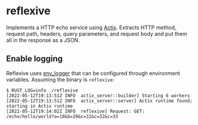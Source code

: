 # reflexive

Implements a HTTP echo service using [Actix](https://actix.rs/). Extracts HTTP method, request path, headers, query parameters, and request body and put them all in the response as a JSON.

## Enable logging
Reflexive uses [env_logger](https://docs.rs/env_logger/latest/env_logger/) that can be configured through environment variables. Assuming the binary is `reflexive`:

```
$ RUST_LOG=info ./reflexive
[2022-05-12T19:13:51Z INFO  actix_server::builder] Starting 6 workers
[2022-05-12T19:13:51Z INFO  actix_server::server] Actix runtime found; starting in Actix runtime
[2022-05-12T19:14:02Z INFO  reflexive] Request: GET: /echo/hello/world?a=10&b=20&c=31&c=32&c=33
```
